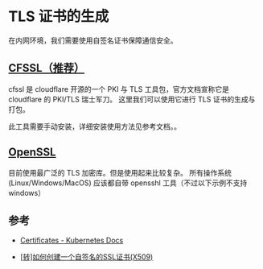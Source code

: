 
# TLS 证书的生成

在内网环境，我们需要使用自签名证书保障通信安全。

## [CFSSL（推荐）](https://github.com/cloudflare/cfssl)

cfssl 是 cloudflare 开源的一个 PKI 与 TLS 工具包，官方文档宣称它是 cloudflare 的 PKI/TLS 瑞士军刀。
这里我们可以使用它进行 TLS 证书的生成与打包。

此工具需要手动安装，详细安装使用方法见参考文档。。

## [OpenSSL](https://github.com/openssl/openssl)

目前使用最广泛的 TLS 加密库。但是使用起来比较复杂。
所有操作系统 (Linux/Windows/MacOS) 应该都自带 opensshl 工具（不过以下示例不支持 windows）


## 参考

- [Certificates - Kubernetes Docs](https://kubernetes.io/docs/concepts/cluster-administration/certificates/)

- [[转]如何创建一个自签名的SSL证书(X509)](https://www.cnblogs.com/lihuang/articles/4205540.html)
